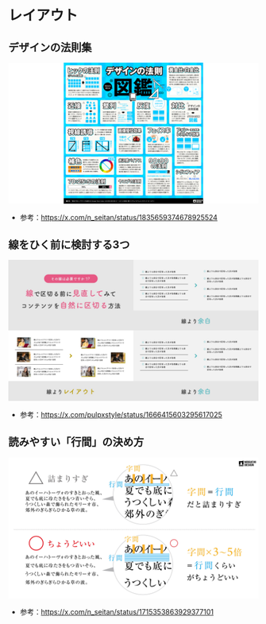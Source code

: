 # レイアウト
## デザインの法則集
![](./.image/layout001.png)
- 参考：https://x.com/n_seitan/status/1835659374678925524

## 線をひく前に検討する3つ
![](./.image/layout002.png)
- 参考：https://x.com/pulpxstyle/status/1666415603295617025

## 読みやすい「行間」の決め方
![](./.image/layout003.png)
- 参考：https://x.com/n_seitan/status/1715353863929377101